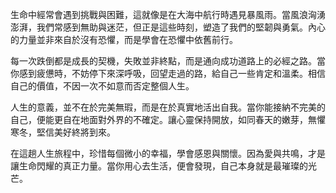 生命中經常會遇到挑戰與困難，這就像是在大海中航行時遇見暴風雨。當風浪洶湧澎湃，我們常感到無助與迷茫，但正是這些時刻，塑造了我們的堅韌與勇氣。內心的力量並非來自於沒有恐懼，而是學會在恐懼中依舊前行。

每一次跌倒都是成長的契機，失敗並非終點，而是通向成功道路上的必經之路。當你感到疲憊時，不妨停下來深呼吸，回望走過的路，給自己一些肯定和溫柔。相信自己的價值，不因一次不如意而否定整個人生。

人生的意義，並不在於完美無瑕，而是在於真實地活出自我。當你能接納不完美的自己，便能更自在地面對外界的不確定。讓心靈保持開放，如同春天的嫩芽，無懼寒冬，堅信美好終將到來。

在這趟人生旅程中，珍惜每個微小的幸福，學會感恩與關懷。因為愛與共鳴，才是讓生命閃耀的真正力量。當你用心去生活，便會發現，自己本身就是最璀璨的光芒。